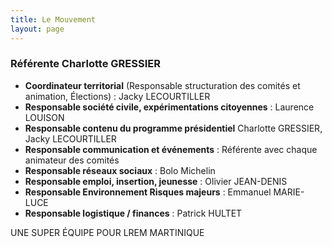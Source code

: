 ```yaml
---
title: Le Mouvement
layout: page
---
```


### Référente Charlotte GRESSIER

* **Coordinateur territorial** (Responsable structuration des comités et animation, Élections) : Jacky LECOURTILLER
* **Responsable société civile, expérimentations citoyennes** : Laurence LOUISON
* **Responsable contenu du programme présidentiel** Charlotte GRESSIER, Jacky LECOURTILLER
* **Responsable communication et événements** : Référente avec chaque animateur des comités
* **Responsable réseaux sociaux** : Bolo Michelin
* **Responsable emploi, insertion, jeunesse** : Olivier JEAN-DENIS
* **Responsable Environnement Risques majeurs** : Emmanuel MARIE-LUCE
* **Responsable logistique / finances** : Patrick HULTET

UNE SUPER ÉQUIPE POUR LREM MARTINIQUE
